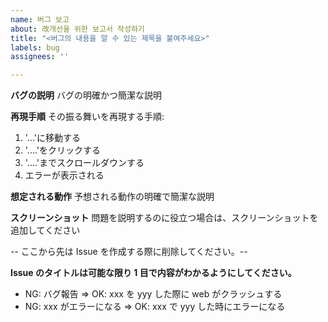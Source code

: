 ```yaml
---
name: 버그 보고
about: 改개선을 위한 보고서 작성하기
title: "<버그의 내용을 알 수 있는 제목을 붙여주세요>"
labels: bug
assignees: ''

---
```


**バグの説明**
バグの明確かつ簡潔な説明

**再現手順**
その振る舞いを再現する手順:
1. '...'に移動する
2. '....'をクリックする
3. '....'までスクロールダウンする
4. エラーが表示される

**想定される動作**
予想される動作の明確で簡潔な説明

**スクリーンショット**
問題を説明するのに役立つ場合は、スクリーンショットを追加してください

-- ここから先は Issue を作成する際に削除してください。--

**Issue のタイトルは可能な限り 1 目で内容がわかるようにしてください。**

- NG: バグ報告 => OK: xxx を yyy した際に web がクラッシュする
- NG: xxx がエラーになる => OK: xxx で yyy した時にエラーになる
